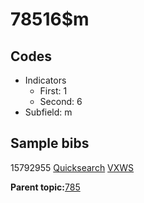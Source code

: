 # 78516$m

## Codes

-   Indicators
    -   First: 1
    -   Second: 6
-   Subfield: m

## Sample bibs

15792955 [Quicksearch](https://search.library.yale.edu/catalog/15792955) [VXWS](http://prodorbis.library.yale.edu:7014/vxws/GetHoldingsService?bibId=15792955)

**Parent topic:**[785](../../tags/785/785.md)

